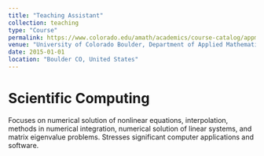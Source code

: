 ```yaml
---
title: "Teaching Assistant"
collection: teaching
type: "Course"
permalink: https://www.colorado.edu/amath/academics/course-catalog/appm-4650-intermediate-numerical-analysis-1
venue: "University of Colorado Boulder, Department of Applied Mathematics"
date: 2015-01-01
location: "Boulder CO, United States"
---
```


Scientific Computing
======
Focuses on numerical solution of nonlinear equations, interpolation, methods in numerical integration, numerical solution of linear systems, and matrix eigenvalue problems. Stresses significant computer applications and software.